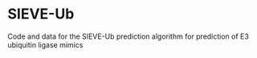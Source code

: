 # SIEVE-Ub
Code and data for the SIEVE-Ub prediction algorithm for prediction of E3 ubiquitin ligase mimics
